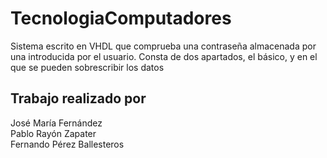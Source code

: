 # TecnologiaComputadores
Sistema escrito en VHDL que comprueba una contraseña almacenada por una introducida por el usuario.
Consta de dos apartados, el básico, y en el que se pueden sobrescribir los datos
## Trabajo realizado por 
José María Fernández   
Pablo Rayón Zapater  
Fernando Pérez Ballesteros
